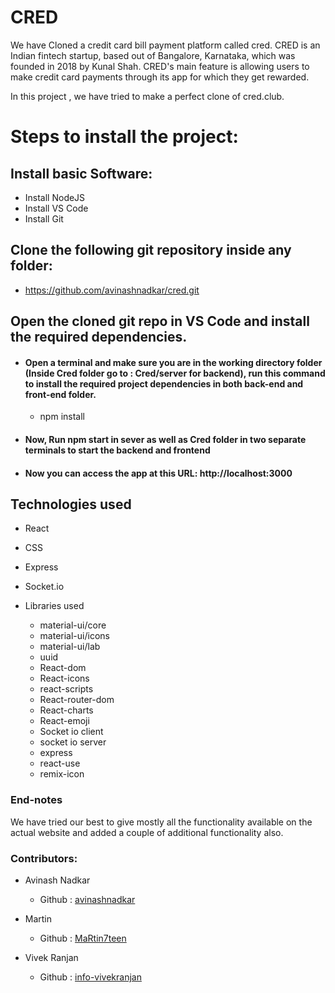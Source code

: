 # CRED

We have Cloned a credit card bill payment platform called cred.
CRED is an Indian fintech startup, based out of Bangalore, Karnataka, which was founded in 2018 by Kunal Shah. CRED's main feature is allowing users to make credit card payments through its app for which they get rewarded.

In this project , we have tried to make a perfect clone of cred.club.

# Steps to install the project:

## Install basic Software:
* Install NodeJS
* Install VS Code
* Install Git

## Clone the following git repository inside any folder:

* https://github.com/avinashnadkar/cred.git

##  Open the cloned git repo in VS Code and install the required dependencies.

* #### Open a terminal and make sure you are in the working directory folder (Inside Cred folder go to : Cred/server for backend), run this command to install the required project dependencies in both back-end and front-end folder.
  * npm install   

* #### Now, Run npm start in sever as well as Cred folder in two separate terminals to start the backend and frontend

* #### Now you can access the app at this URL: http://localhost:3000

## Technologies used
  
  * React
  * CSS
  * Express
  * Socket.io
  * Libraries used
      
      * material-ui/core
      * material-ui/icons
      * material-ui/lab
      * uuid
      * React-dom
      * React-icons
      * react-scripts
      * React-router-dom
      * React-charts
      * React-emoji
      * Socket io client
      * socket io server
      * express
      * react-use
      * remix-icon
      
      

### End-notes
 
  We have tried our best to give mostly all the functionality available on the actual website and added a couple of additional functionality also.

  
  ### Contributors:

  * Avinash Nadkar

    * Github : [avinashnadkar](https://github.com/avinashnadkar)

  * Martin

    * Github : [MaRtin7teen](https://github.com/MaRtin7teen)

  * Vivek Ranjan

    * Github : [info-vivekranjan](https://github.com/info-vivekranjan)

